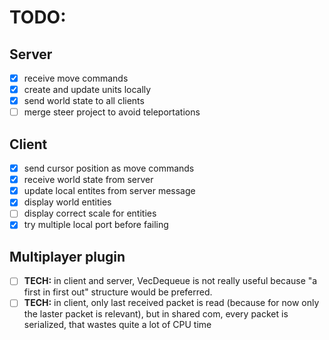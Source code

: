 # TODO:

## Server
- [x] receive move commands
- [x] create and update units locally
- [x] send world state to all clients
- [ ] merge steer project to avoid teleportations

## Client
- [x] send cursor position as move commands
- [x] receive world state from server
- [x] update local entites from server message
- [x] display world entities
- [ ] display correct scale for entities
- [x] try multiple local port before failing

## Multiplayer plugin
- [ ] **TECH:** in client and server, VecDequeue is not really useful because "a first in first out" structure would be preferred.
- [ ] **TECH:** in client, only last received packet is read (because for now only the laster packet is relevant), but in shared com, every packet is serialized, that wastes quite a lot of CPU time